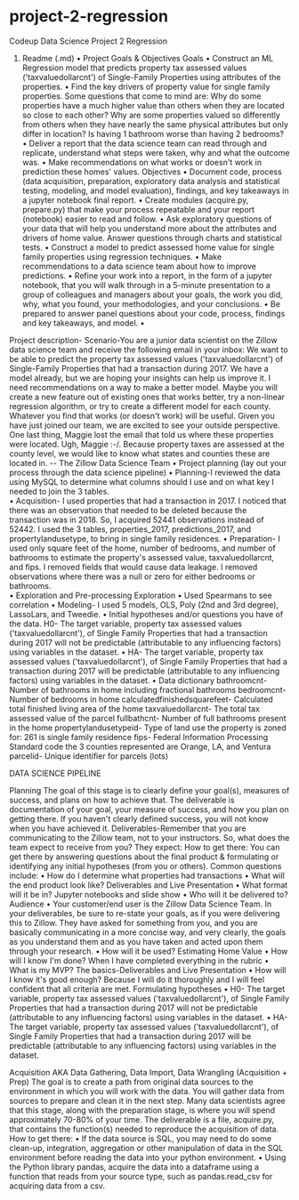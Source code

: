 # project-2-regression
Codeup Data Science Project 2 Regression

1.	Readme (.md)
•	Project Goals & Objectives
Goals
•	Construct an ML Regression model that predicts property tax assessed values ('taxvaluedollarcnt') of Single-Family Properties using attributes of the properties.
•	Find the key drivers of property value for single family properties. Some questions that come to mind are: Why do some properties have a much higher value than others when they are located so close to each other? Why are some properties valued so differently from others when they have nearly the same physical attributes but only differ in location? Is having 1 bathroom worse than having 2 bedrooms?
•	Deliver a report that the data science team can read through and replicate, understand what steps were taken, why and what the outcome was.
•	Make recommendations on what works or doesn't work in prediction these homes' values. 
Objectives
•	Document code, process (data acquisition, preparation, exploratory data analysis and statistical testing, modeling, and model evaluation), findings, and key takeaways in a jupyter notebook final report.
•	Create modules (acquire.py, prepare.py) that make your process repeatable and your report (notebook) easier to read and follow.
•	Ask exploratory questions of your data that will help you understand more about the attributes and drivers of home value. Answer questions through charts and statistical tests.
•	Construct a model to predict assessed home value for single family properties using regression techniques.
•	Make recommendations to a data science team about how to improve predictions.
•	Refine your work into a report, in the form of a jupyter notebook, that you will walk through in a 5-minute presentation to a group of colleagues and managers about your goals, the work you did, why, what you found, your methodologies, and your conclusions.
•	Be prepared to answer panel questions about your code, process, findings and key takeaways, and model.
•	

Project description- Scenario-You are a junior data scientist on the Zillow data science team and receive the following email in your inbox:
We want to be able to predict the property tax assessed values ('taxvaluedollarcnt') of Single-Family Properties that had a transaction during 2017.
We have a model already, but we are hoping your insights can help us improve it. I need recommendations on a way to make a better model. Maybe you will create a new feature out of existing ones that works better, try a non-linear regression algorithm, or try to create a different model for each county. Whatever you find that works (or doesn't work) will be useful. Given you have just joined our team, we are excited to see your outside perspective.
One last thing, Maggie lost the email that told us where these properties were located. Ugh, Maggie :-/. Because property taxes are assessed at the county level, we would like to know what states and counties these are located in.
-- The Zillow Data Science Team
•	Project planning (lay out your process through the data science pipeline)
•	 Planning-I reviewed the data using MySQL to determine what columns should I use and on what key I needed to join the 3 tables.  
•	Acquisition- I used properties that had a transaction in 2017.  I noticed that there was an observation that needed to be deleted because the transaction was in 2018. So, I acquired 52441 observations instead of 52442.  I used the 3 tables, properties_2017, predictions_2017, and propertylandusetype, to bring in single family residences.
•	Preparation- I used only square feet of the home, number of bedrooms, and number of bathrooms to estimate the property's assessed value, taxvaluedollarcnt, and fips. I removed fields that would cause data leakage. I removed observations where there was a null or zero for either bedrooms or bathrooms.  
•	Exploration and Pre-processing
Exploration
• Used Spearmans to see correlation
•	Modeling- I used 5 models, OLS, Poly (2nd and 3rd degree), LassoLars, and Tweedie.
•	Initial hypotheses and/or questions you have of the data.  H0- The target variable, property tax assessed values ('taxvaluedollarcnt'), of Single Family Properties that had a transaction during 2017 will not be predictable (attributable to any influencing factors) using variables in the dataset. • HA- The target variable, property tax assessed values ('taxvaluedollarcnt'), of Single Family Properties that had a transaction during 2017 will be predictable (attributable to any influencing factors) using variables in the dataset.
•	Data dictionary
bathroomcnt- Number of bathrooms in home including fractional bathrooms 
bedroomcnt- Number of bedrooms in home
calculatedfinishedsquarefeet- Calculated total finished living area of the home
taxvaluedollarcnt- The total tax assessed value of the parcel
	fullbathcnt- Number of full bathrooms present in the home
propertylandusetypeid- Type of land use the property is zoned for: 261 is single family residence
fips- Federal Information Processing Standard code
	the 3 counties represented are Orange, LA, and Ventura
parcelid- Unique identifier for parcels (lots)

DATA SCIENCE PIPELINE

Planning
The goal of this stage is to clearly define your goal(s), measures of success, and plans on how to achieve that.
The deliverable is documentation of your goal, your measure of success, and how you plan on getting there. If you haven't clearly defined success, you will not know when you have achieved it.
Deliverables-Remember that you are communicating to the Zillow team, not to your instructors. So, what does the team expect to receive from you? They expect:
How to get there: You can get there by answering questions about the final product & formulating or identifying any initial hypotheses (from you or others).
Common questions include:
•	How do I determine what properties had transactions
•	What will the end product look like? Deliverables and Live Presentation
•	What format will it be in? Jupyter notebooks and slide show
•	Who will it be delivered to? Audience
•	Your customer/end user is the Zillow Data Science Team. In your deliverables, be sure to re-state your goals, as if you were delivering this to Zillow. They have asked for something from you, and you are basically communicating in a more concise way, and very clearly, the goals as you understand them and as you have taken and acted upon them through your research.
•	How will it be used? Estimating Home Value
•	How will I know I'm done? When I have completed everything in the rubric
•	What is my MVP? The basics-Deliverables and Live Presentation
•	How will I know it's good enough? Because I will do it thoroughly and I will feel confident that all criteria are met.
Formulating hypotheses
•	H0- The target variable, property tax assessed values ('taxvaluedollarcnt'), of Single Family Properties that had a transaction during 2017 will not be predictable (attributable to any influencing factors) using variables in the dataset.
•	HA- The target variable, property tax assessed values ('taxvaluedollarcnt'), of Single Family Properties that had a transaction during 2017 will be predictable (attributable to any influencing factors) using variables in the dataset.

Acquisition
AKA Data Gathering, Data Import, Data Wrangling (Acquisition + Prep)
The goal is to create a path from original data sources to the environment in which you will work with the data. You will gather data from sources to prepare and clean it in the next step. Many data scientists agree that this stage, along with the preparation stage, is where you will spend approximately 70-80% of your time.
The deliverable is a file, acquire.py, that contains the function(s) needed to reproduce the acquisition of data.
How to get there:
•	If the data source is SQL, you may need to do some clean-up, integration, aggregation or other manipulation of data in the SQL environment before reading the data into your python environment.
•	Using the Python library pandas, acquire the data into a dataframe using a function that reads from your source type, such as pandas.read_csv for acquiring data from a csv.

